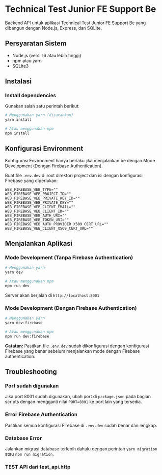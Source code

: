 # Technical Test Junior FE Support Be

Backend API untuk aplikasi Technical Test Junior FE Support Be yang dibangun dengan Node.js, Express, dan SQLite.

## Persyaratan Sistem

- Node.js (versi 16 atau lebih tinggi)
- npm atau yarn
- SQLite3

## Instalasi

### Install dependencies
Gunakan salah satu perintah berikut:

```bash
# Menggunakan yarn (disarankan)
yarn install

# Atau menggunakan npm
npm install
```

## Konfigurasi Environment

Konfigurasi Environment hanya berlaku jika menjalankan be dengan Mode Development (Dengan Firebase Authentication).

Buat file `.env.dev` di root direktori project dan isi dengan konfigurasi Firebase yang diperlukan:

```env
WEB_FIREBASE_WEB_TYPE=""
WEB_FIREBASE_WEB_PROJECT_ID=""
WEB_FIREBASE_WEB_PRIVATE_KEY_ID=""
WEB_FIREBASE_WEB_PRIVATE_KEY=""
WEB_FIREBASE_WEB_CLIENT_EMAIL=""
WEB_FIREBASE_WEB_CLIENT_ID=""
WEB_FIREBASE_WEB_AUTH_URI=""
WEB_FIREBASE_WEB_TOKEN_URI=""
WEB_FIREBASE_WEB_AUTH_PROVIDER_X509_CERT_URL=""
WEB_FIREBASE_WEB_CLIENT_X509_CERT_URL=""
```

## Menjalankan Aplikasi

### Mode Development (Tanpa Firebase Authentication)
```bash
# Menggunakan yarn
yarn dev

# Atau menggunakan npm
npm run dev
```

Server akan berjalan di `http://localhost:8001`

### Mode Development (Dengan Firebase Authentication)
```bash
# Menggunakan yarn
yarn dev:firebase

# Atau menggunakan npm
npm run dev:firebase
```

**Catatan:** Pastikan file `.env.dev` sudah dikonfigurasi dengan konfigurasi Firebase yang benar sebelum menjalankan mode dengan Firebase authentication.

## Troubleshooting

### Port sudah digunakan
Jika port 8001 sudah digunakan, ubah port di `package.json` pada bagian scripts dengan mengganti nilai `PORT=8001` ke port lain yang tersedia.

### Error Firebase Authentication
Pastikan semua konfigurasi Firebase di `.env.dev` sudah benar dan lengkap.

### Database Error
Jalankan migrasi database terlebih dahulu dengan perintah `yarn migration` atau `npm run migration`.


### TEST API dari test_api.http